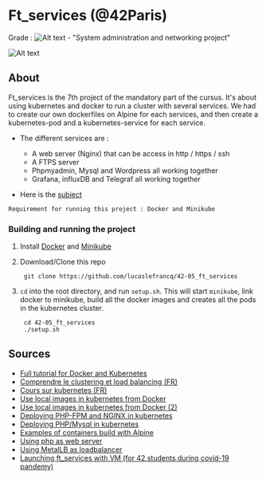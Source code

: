 # Ft_services (@42Paris)

Grade : ![Alt text](https://github.com/lucaslefrancq/42-05_ft_services/blob/master/grade_100.png) - "System administration and networking project"

![Alt text](https://github.com/lucaslefrancq/42-05_ft_services/blob/master/ft_services_example.png)

## About

Ft_services is the 7th project of the mandatory part of the cursus.
It's about using kubernetes and docker to run a cluster with several services.
We had to create our own dockerfiles on Alpine for each services, and then create
a kubernetes-pod and a kubernetes-service for each service.

- The different services are :
    - A web server (Nginx) that can be access in http / https / ssh
	- A FTPS server
    - Phpmyadmin, Mysql and Wordpress all working together
    - Grafana, influxDB and Telegraf all working together

- Here is the [subject][1]

`Requirement for running this project : Docker and Minikube`

### Building and running the project

1. Install [Docker][2] and [Minikube][3]

2. Download/Clone this repo

        git clone https://github.com/lucaslefrancq/42-05_ft_services

2. `cd` into the root directory, and run `setup.sh`. This will start `minikube`, link docker to minikube, build all
	the docker images and creates all the pods in the kubernetes cluster.

        cd 42-05_ft_services
        ./setup.sh

## Sources

- [Full tutorial for Docker and Kubernetes][4]
- [Comprendre le clustering et load balancing (FR)][5]
- [Cours sur kubernetes (FR)][6]
- [Use local images in kubernetes from Docker][7]
- [Use local images in kubernetes from Docker (2)][8]
- [Deploying PHP-FPM and NGINX in kubernetes][9]
- [Deploying PHP/Mysql in kubernetes][10]
- [Examples of containers build with Alpine][11]
- [Using php as web server][12]
- [Using MetalLB as loadbalancer][13]
- [Launching ft_services with VM (for 42 students during covid-19 pandemy)][14]

[1]: https://github.com/lucaslefrancq/42-05_ft_services/blob/master/ft_services.en.subject.pdf
[2]: https://docs.docker.com/get-docker/
[3]: https://kubernetes.io/fr/docs/tasks/tools/install-minikube/
[4]: https://www.youtube.com/watch?v=jPdIRX6q4jA&list=PLy7NrYWoggjwPggqtFsI_zMAwvG0SqYCb&ab_channel=TechWorldwithNana
[5]: https://www.youtube.com/watch?v=9EoqLdmZCTU&ab_channel=Cookieconnect%C3%A9
[6]: https://devopssec.fr/article/cours-complet-apprendre-orchestrateur-kubernetes-k8s
[7]: https://stackoverflow.com/questions/40144138/pull-a-local-image-to-run-a-pod-in-kubernetes
[8]: https://stackoverflow.com/questions/53714508/is-possible-to-use-local-image-into-pods-yaml-in-kubernetes
[9]: https://www.digitalocean.com/community/tutorials/how-to-deploy-a-php-application-with-kubernetes-on-ubuntu-16-04
[10]: https://medium.com/faun/deploy-your-first-scaleable-php-mysql-web-application-in-kubernetes-33ed7ab66595
[11]: https://github.com/container-examples
[12]: https://www.php.net/manual/en/features.commandline.webserver.php
[13]: https://medium.com/@shoaib_masood/metallb-network-loadbalancer-minikube-335d846dfdbe
[14]: https://www.notion.so/Ft_services-VM-852d4f9b0d9a42c1a2de921e4a2ac417